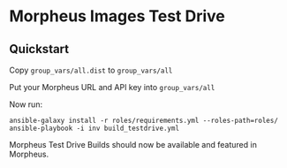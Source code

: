 # Morpheus Images Test Drive

## Quickstart

Copy `group_vars/all.dist` to `group_vars/all`

Put your Morpheus URL and API key into `group_vars/all`

Now run:
```
ansible-galaxy install -r roles/requirements.yml --roles-path=roles/
ansible-playbook -i inv build_testdrive.yml
```

Morpheus Test Drive Builds should now be available and featured in Morpheus.